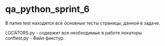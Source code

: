 # qa_python_sprint_6
В папке test находятся все основные тесты страницы, данной в задаче.

LOCATORS.py - содержит все необходимые в работе локаторы
conftest.py - Файл фикстур.
